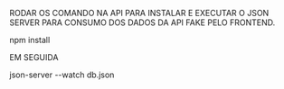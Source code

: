 RODAR OS COMANDO NA API PARA INSTALAR E EXECUTAR O JSON SERVER
PARA CONSUMO DOS DADOS DA API FAKE PELO FRONTEND.

npm install

EM SEGUIDA

json-server --watch db.json
